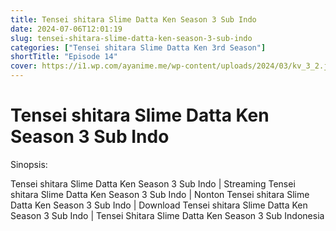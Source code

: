 ```yaml
---
title: Tensei shitara Slime Datta Ken Season 3 Sub Indo
date: 2024-07-06T12:01:19
slug: tensei-shitara-slime-datta-ken-season-3-sub-indo
categories: ["Tensei shitara Slime Datta Ken 3rd Season"]
shortTitle: "Episode 14"
cover: https://i1.wp.com/ayanime.me/wp-content/uploads/2024/03/kv_3_2.jpg
---
```


# Tensei shitara Slime Datta Ken Season 3 Sub Indo

<iframe-loader iframe-src1="https://play.ayanime.me/include/fluidplayer/fluidplayer.php?VideoSrc1=https%3A%2F%2Fdrive.google.com%2Ffile%2Fd%2F1xMEeAk2HwCT_L_uBYeTZ4sDWOw3mAgsi%2Fpreview&VideoType1=video%2Fmp4&VideoQuality1=480p&VideoSrc2=https%3A%2F%2Fdrive.google.com%2Ffile%2Fd%2F1SkzRACc2sO9S5dx1uRPuXFLvEY3IMR6n%2Fpreview&VideoType2=video%2Fmp4&VideoQuality2=720p&VideoSrc3=https%3A%2F%2Fdrive.google.com%2Ffile%2Fd%2F1BFvtjgqcVLLHvyltMukbLBb3JrAJbGJ-%2Fpreview&VideoType3=video%2Fmp4&VideoQuality3=1080p&VideoSrc4=&VideoType4=&VideoQuality4=&VideoPoster=&VideoTrack1=&kind1=&srclang1=&label1=&default1=&VideoTrack2=&kind2=&srclang2=&label2=&default2=&player=fluid+player&server=Drive+API&api=&width=100%25&height=900px" iframe-src2="https://drive.google.com/file/d/1BFvtjgqcVLLHvyltMukbLBb3JrAJbGJ-/preview"></iframe-loader>

Sinopsis:
<p>Tensei shitara Slime Datta Ken Season 3 Sub Indo | Streaming Tensei shitara Slime Datta Ken Season 3 Sub Indo | Nonton Tensei shitara Slime Datta Ken Season 3 Sub Indo | Download Tensei shitara Slime Datta Ken Season 3 Sub Indo | Tensei Shitara Slime Datta Ken Season 3 Sub Indonesia</p>

